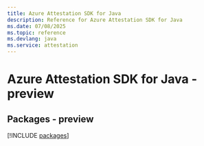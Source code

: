 ```yaml
---
title: Azure Attestation SDK for Java
description: Reference for Azure Attestation SDK for Java
ms.date: 07/08/2025
ms.topic: reference
ms.devlang: java
ms.service: attestation
---
```

# Azure Attestation SDK for Java - preview
## Packages - preview
[!INCLUDE [packages](attestation-index.md)]